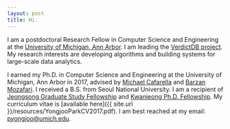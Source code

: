 ```yaml
---
layout: post
title: Hi.
---
```


I am a postdoctoral Research Fellow in Computer Science and Engineering at the [University of
Michigan, Ann Arbor](http://cse.umich.edu/). I am leading the [VerdictDB project](http://verdictdb.org/). My research interests are developing algorithms and building systems for large-scale data analytics.

I earned my Ph.D. in Computer Science and Engineering at the University of Michigan, Ann Arbor in 2017, advised by [Michael Cafarella](http://web.eecs.umich.edu/~michjc/) and [Barzan Mozafari](http://web.eecs.umich.edu/~mozafari/).
I received a B.S. from Seoul National University. I am a recipient of [Jeongsong Graduate Study Fellowship](http://www.jeongsong.co.kr/) and [Kwanjeong Ph.D. Fellowship](http://en.ikef.or.kr/).
My curriculum vitae is [available here]({{ site.url }}/resources/YongjooParkCV2017.pdf).
I am best reached at my email: pyongjoo@umich.edu.